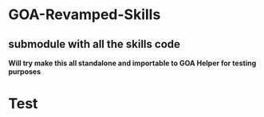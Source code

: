 # GOA-Revamped-Skills
submodule with all the skills code
---

**Will try make this all standalone and importable to GOA Helper for testing purposes**


# Test 